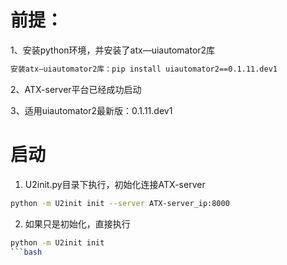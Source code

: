 # 前提：

1、安装python环境，并安装了atx—uiautomator2库
```bash
安装atx—uiautomator2库：pip install uiautomator2==0.1.11.dev1
```
2、ATX-server平台已经成功启动

3、适用uiautomator2最新版：0.1.11.dev1

# 启动

1. U2init.py目录下执行，初始化连接ATX-server
```bash
python -m U2init init --server ATX-server_ip:8000
```

2. 如果只是初始化，直接执行
```bash
python -m U2init init 
```bash

